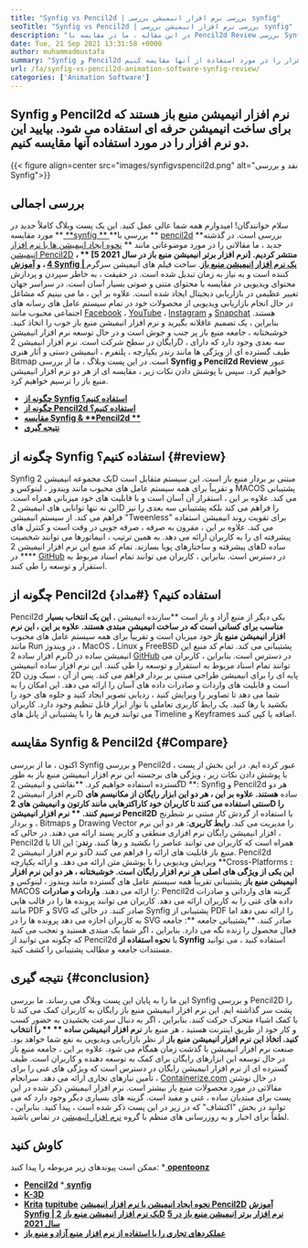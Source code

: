 ```yaml
---
title: "Synfig vs Pencil2d | بررسی نرم افزار انیمیشن بررسی synfig" 
seoTitle: "Synfig vs Pencil2d | بررسی نرم افزار انیمیشن بررسی synfig" 
description: "در این مقاله ، ما در مقایسه با Pencil2d Review بررسی Synfig را انجام خواهیم داد. هر دو نرم افزار پیشرو در انیمیشن منبع باز خود میزبان و با استقبال غنی هستند." 
date: Tue, 21 Sep 2021 13:31:58 +0000
author: muhammadmustafa
summary: "Synfig و Pencil2d نرم افزار انیمیشن منبع باز هستند که برای ساخت انیمیشن حرفه ای استفاده می شوند. بیایید این دو نرم افزار را در مورد استفاده از آنها مقایسه کنیم." 
url: /fa/synfig-vs-pencil2d-animation-software-synfig-review/
categories: ['Animation Software']
---
```


## Synfig و Pencil2d نرم افزار انیمیشن منبع باز هستند که برای ساخت انیمیشن حرفه ای استفاده می شود. بیایید این دو نرم افزار را در مورد استفاده آنها مقایسه کنیم.

{{< figure align=center src="images/synfigvspencil2d.png" alt="نقد و بررسی Synfig">}}


## بررسی اجمالی
سلام خوانندگان! امیدوارم همه شما عالی عمل کنید. این یک پست وبلاگ کاملاً جدید در مورد مقایسه **[ **synfig ** ][1] **بررسی با **  [pencil2d][2] **بررسی است. در گذشته جدید ، ما مقالاتی را در مورد موضوعاتی مانند **  [نحوه ایجاد انیمیشن ها با نرم افزار انیمیشن Pencil2D][3] **، **  [5 نرم افزار برتر انیمیشن منبع باز در سال 2021] منتشر کردیم. [4] **، و**   [آموزش Synfig | یک نرم افزار انیمیشن منبع باز][5]**. ساخت فیلم های انیمیشن سرگرم کننده است و به نیاز به زمان تبدیل شده است. در حقیقت ، به خاطر سپردن و پردازش محتوای ویدیویی در مقایسه با محتوای متنی و صوتی بسیار آسان است. در سراسر جهان تغییر عظیمی در بازاریابی دیجیتال ایجاد شده است. علاوه بر این ، ما می بینیم که مشاغل در حال انجام بازاریابی ویدیویی از محصولات خود در تمام سیستم عامل های رسانه های اجتماعی محبوب مانند [Facebook][6] ، [YouTube][7] ، [Instagram][8] و [Snapchat][9] هستند.
بنابراین ، یک تصمیم عاقلانه بگیرید و نرم افزار انیمیشن منبع باز خوب را اتخاذ کنید. خوشبختانه ، جامعه منبع باز پر جنب و جوش است و در حال توسعه نرم افزار انیمیشن رایگان در سطح شرکت است. نرم افزار انیمیشن 2D ، سه بعدی وجود دارد که دارای طیف گسترده ای از ویژگی ها مانند رندر یکپارچه ، پلتفرم ، انیمیشن دستی و آثار هنری Bitmap است. در این پست وبلاگ ، ما از بررسی **Synfig  **و**   Pencil2d Review** عبور خواهیم کرد. سپس با پوشش دادن نکات زیر ، مقایسه ای از هر دو نرم افزار انیمیشن منبع باز را ترسیم خواهیم کرد.
  * **[چگونه از Synfig استفاده کنیم؟][10]**
  * **[چگونه از Pencil2d استفاده کنیم؟][11]**
  * **[مقایسه Synfig & **Pencil2d **][12]** 
  * **[نتیجه گیری][13]**

##  **چگونه از Synfig استفاده کنیم؟**    {#review}
Synfig یک مجموعه انیمیشن 2D مبتنی بر بردار منبع باز است. این سیستم متقابل است و تقریباً برای همه سیستم عامل های محبوب مانند ویندوز ، لینوکس و MACOS پشتیبانی می کند. علاوه بر این ، استقرار آن آسان است و با قابلیت های خود میزبانی همراه است. این نه تنها توانایی های انیمیشن 2D را فراهم می کند بلکه پشتیبانی سه بعدی را نیز فراهم می کند. از سیستم انیمیشن "Tweenless" برای تقویت روند انیمیشن استفاده می کند. علاوه بر این ، مقرون به صرفه ، صرفه جویی در وقت است و کنترل های پیشرفته ای را به کاربران ارائه می دهد. به همین ترتیب ، انیماتورها می توانند شخصیت های پیشرفته و ساختارهای پویا بسازند. تمام کد منبع این نرم افزار انیمیشن 2D ساده **** در [GitHub][14] در دسترس است. بنابراین ، کاربران می توانند تمام اسناد مربوط به استقرار و توسعه را طی کنند.

## چگونه از Pencil2d استفاده کنیم؟   {#مداد}
Pencil2d یکی دیگر از منبع آزاد و باز است **سازنده انیمیشن **. این یک انتخاب بسیار مناسب برای کسانی است که در ساخت انیمیشن مبتدی هستند. علاوه بر این ، این نرم افزار انیمیشن منبع باز**  خود میزبان است و تقریباً برای همه سیستم عامل های محبوب مانند Run در ویندوز ، MacOS ، Linux و FreeBSD پشتیبانی می کند. تمام کد منبع این نرم افزار ساده 2D انیمیشن ساده در [GitHub][15] در دسترس است. بنابراین ، کاربران می توانند تمام اسناد مربوط به استقرار و توسعه را طی کنند. این نرم افزار ساده انیمیشن 2D پایه ای را برای انیمیشن طراحی مبتنی بر بردار فراهم می کند. پس از آن ، سبک وزن است و قابلیت های واردات و صادرات داده های آسان را ارائه می دهد. این امکان را به شما می دهد تا تصاویر را ویرایش کنید ، ردیابی تصویر ایجاد کنید و جلوه های خود را بکشید یا رها کنید. یک رابط کاربری تعاملی با نوار ابزار قابل تنظیم وجود دارد. کاربران می توانند فریم ها را با پشتیبانی از پانل های Timeline و Keyframes اضافه یا کپی کنند.

## مقایسه Synfig & Pencil2d   {#Compare}
اکنون ، ما از بررسی Synfig و بررسی Pencil2d عبور کرده ایم. در این بخش از پست ، با پوشش دادن نکات زیر ، ویژگی های برجسته این نرم افزار انیمیشن منبع باز به طور گسترده استفاده خواهیم کرد.
**نقاشی و انیمیشن 2D **: Synfig و Pencil2d هر دو نرم افزار انیمیشن 2D ساده **هستند. علاوه بر این ، هر دو این ابزار رایگان از مکانیسم های سنتی استفاده می کنند تا کاربران خود کاراکترهایی مانند کارتون و انیمیشن های 2D را ترسیم کنند. ** نرم افزار انیمیشن Pencil2D**  با استفاده از گردش کار مبتنی بر شطرنج و بردار ، Bitmaps و Drawing Vector را مدیریت می کند.
**رابط کاربری**: هر دو این نرم افزار انیمیشن رایگان نرم افزاری منطقی و کاربر پسند ارائه می دهند. در حالی که ، Pencil2d با UI همراه است که کاربران می توانند عناصر را بکشید و رها کنند.
**رندر**: این دو نرم افزار انیمیشن 2D منبع باز قابلیت های ارائه را فراهم می کنند. Pencil2d ویرایش ویدیویی را با پوشش متن ارائه می دهد. و ارائه یکپارچه
**Cross-Platforms **: این یکی از ویژگی های اصلی هر نرم افزار رایگان است. خوشبختانه ، هر دو این نرم افزار انیمیشن منبع باز** پشتیبانی تقریباً همه سیستم عامل های گسترده مانند ویندوز ، لینوکس و MACOS را ارائه می دهند.
**واردات و صادرات**: Pencil2d گزینه های وارداتی و صادرات داده های غنی را به کاربران ارائه می دهد. کاربران می توانند پرونده ها را در قالب هایی مانند PDF و SVG صادر کنند. در حالی که Synfig پشتیبانی از PDF را ارائه نمی دهد اما به کاربران اجازه می دهد پرونده ها را در SVG صادر کنند.
**پشتیبانی جامعه **: جامعه فعال محصول را زنده نگه می دارد. بنابراین ، اگر شما یک مبتدی هستید و تعجب می کنید که چگونه می توانید از Pencil2d یا  **نحوه استفاده از Synfig**  استفاده کنید ، می توانید مستندات جامعه و مطالب پشتیبانی را کشف کنید.

## نتیجه گیری   {#conclusion}
این ما را به پایان این پست وبلاگ می رساند. ما بررسی Synfig و بررسی Pencil2D را پشت سر گذاشته ایم. این نرم افزار انیمیشن منبع باز رایگان به کاربران کمک می کند تا با کمک اشیاء متحرک حرکت کنند. بنابراین ، اگر به دنبال سرعت بخشیدن به حضور کسب و کار خود از طریق اینترنت هستید ، هر منبع باز **نرم افزار انیمیشن ساده ** ** را انتخاب کنید. اتخاذ این نرم افزار انیمیشن منبع باز**  از نظر بازاریابی ویدیویی به نفع شما خواهد بود. صنعت نرم افزار انیمیشن با گذشت زمان همگام می شود. علاوه بر این ، جامعه منبع باز در حال توسعه این ابزارهای رایگان برای کمک به توسعه دهنده و کاربران است. طیف گسترده ای از نرم افزار انیمیشن رایگان در دسترس است که ویژگی های غنی را برای تأمین نیازهای تجاری ارائه می دهد.
سرانجام ، [Containerize.com][16] در حال نوشتن مقالاتی در مورد محصولات منبع باز بیشتر است. نرم افزار انیمیشن ذکر شده در این پست برای مبتدیان ساده ، غنی و مفید است. گزینه های بسیاری دیگر وجود دارد که می توانید در بخش "اکتشاف" که در زیر در این پست ذکر شده است ، پیدا کنید. بنابراین ، لطفاً برای اخبار و به روزرسانی های منظم با گروه [نرم افزار انیمیشن][17] در تماس باشید.

## کاوش کنید
ممکن است پیوندهای زیر مربوطه را پیدا کنید:
  *[ **opentoonz** ][18]
  * **[Pencil2d][2]**
  *[ **synfig** ][1]
  * **[K-3D][19]**
  * **[Krita][20]**
   **[tupitube][21]** 
   **[نحوه ایجاد انیمیشن با نرم افزار انیمیشن Pencil2D][3]** 
   **[آموزش Synfig | یک نرم افزار انیمیشن منبع باز 2D][5]** 
   **[5 نرم افزار برتر انیمیشن منبع باز در سال 2021][4]** 
  * **[عملکردهای تجاری را با استفاده از نرم افزار منبع آزاد و منبع باز][22]**

  
[1]: https://products.containerize.com/animation-software/synfig/
[2]: https://products.containerize.com/animation-software/pencil2d/
[3]: https://blog.containerize.com/animation-software/how-to-create-animations-with-pencil2d-animation-software/
[4]: https://blog.containerize.com/animation-software/top-5-open-source-animation-software-in-2021/
[5]: https://blog.containerize.com/animation-software/synfig-tutorial-an-open-source-2d-animation-software/
[6]: https://www.facebook.com/
[7]: https://www.youtube.com/
[8]: http://instagram.com/
[9]: https://www.snapchat.com/
[10]: #review
[11]: #pencil
[12]: #compare
[13]: #Conclusion
[14]: https://github.com/synfig/synfig
[15]: https://github.com/pencil2d/pencil
[16]: https://www.containerize.com/
[17]: https://products.containerize.com/animation-software/
[18]: https://products.containerize.com/animation-software/opentoonz/
[19]: https://products.containerize.com/animation-software/k3d/
[20]: https://products.containerize.com/animation-software/krita/
[21]: https://products.containerize.com/animation-software/tupitube/
[22]: https://blog.containerize.com/blogging/automate-business-operations-using-open-source-software/
